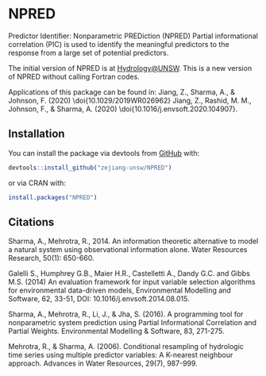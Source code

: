 # NPRED
 
Predictor Identifier: Nonparametric PREDiction (NPRED)
Partial informational correlation (PIC) is used to identify the meaningful predictors to the response from a large set of potential predictors.

The initial version of NPRED is at [Hydrology@UNSW](https://www.hydrology.unsw.edu.au/download/software/npred). This is a new version of NPRED without calling Fortran codes.

Applications of this package can be found in: 
Jiang, Z., Sharma, A., & Johnson, F. (2020) \doi{10.1029/2019WR026962} 
Jiang, Z., Rashid, M. M., Johnson, F., & Sharma, A. (2020) \doi{10.1016/j.envsoft.2020.104907}.


## Installation
You can install the package via devtools from [GitHub](https://github.com/) with:

``` r
devtools::install_github("zejiang-unsw/NPRED")
```

or via CRAN with: 

``` r
install.packages("NPRED")
```

## Citations
Sharma, A., Mehrotra, R., 2014. An information theoretic alternative to model a natural system using observational information alone. Water Resources Research, 50(1): 650-660.

Galelli S., Humphrey G.B., Maier H.R., Castelletti A., Dandy G.C. and Gibbs M.S. (2014) An evaluation framework for input variable selection algorithms for environmental data-driven models, Environmental Modelling and Software, 62, 33-51, DOI: 10.1016/j.envsoft.2014.08.015. 

Sharma, A., Mehrotra, R., Li, J., & Jha, S. (2016). A programming tool for nonparametric system prediction using Partial Informational Correlation and Partial Weights. Environmental Modelling & Software, 83, 271-275. 

Mehrotra, R., & Sharma, A. (2006). Conditional resampling of hydrologic time series using multiple predictor variables: A K-nearest neighbour approach. Advances in Water Resources, 29(7), 987-999. 
